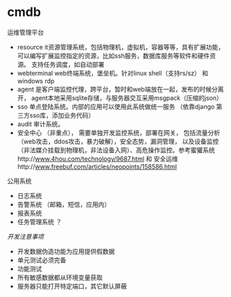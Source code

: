# cmdb
运维管理平台
* resource it资源管理系统，包括物理机，虚拟机，容器等等，具有扩展功能，
可以编写扩展监控指定的资源，比如ssh服务，数据库服务等软件和硬件资源。
支持任务调度，如自动部署
* webterminal web终端系统，堡垒机。针对linux shell（支持rs/sz） 和windows rdp
* agent 是客户端监控代理，跨平台，暂时和web端放在一起，发布的时候分离开，
agent本地采用sqlite存储，与服务器交互采用msgpack（压缩的json）
* sso 单点登陆系统。内部的应用可以使用此系统做统一服务 （依靠django 第三方sso库，添加业务代码）
* audit 审计系统。
* 安全中心 （非重点）， 需要单独开发监控系统，部署在网关，
包括流量分析（web攻击，ddos攻击，暴力破解），安全态势，漏洞管理，
以及设备监控（非法媒介挂载到物理机，非法设备入网）、高危操作监控。参考蜜獾系统http://www.4hou.com/technology/9687.html 和
安全运维http://www.freebuf.com/articles/neopoints/158586.html


公用系统
* 日志系统
* 告警系统 （邮箱，短信，应用内）
* 报表系统
* 任务管理系统 ？

*开发注意事项*
* 开发数据伪造功能为应用提供假数据
* 单元测试必须完备
* 功能测试
* 所有敏感数据都从环境变量获取
* 服务器只能打开特定端口，其它默认屏蔽


